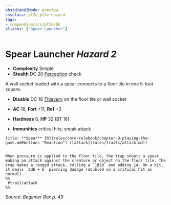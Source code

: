 ```yaml
---
obsidianUIMode: preview
cssclass: pf2e,pf2e-hazard
tags:
- compendium/src/pf2e/bb
aliases: ["Spear Launcher"]
---
```

# Spear Launcher *Hazard 2*  

- **Complexity** Simple
- **Stealth** DC 20 [Perception](compendium/skills.md#Perception) check  

A wall socket loaded with a spear connects to a floor tile in one 5-foot square.

- **Disable** DC 18 [Thievery](compendium/skills.md#Thievery) on the floor tile or wall socket  

- **AC** 18, **Fort** +11, **Ref** +3
- **Hardness** 8, **HP** 32 (BT 16)
- **Immunities** critical hits; sneak attack

```ad-embed-ability
title: **Spear** [R](rules/core-rulebook/chapter-9-playing-the-game.md#Actions "Reaction") ([attack](rules/traits/attack.md))


When pressure is applied to the floor tile, the trap shoots a spear, making an attack against the creature or object on the floor tile. The trap makes a ranged attack, rolling a `1d20` and adding 14. On a hit, it deals `2d6 + 6` piercing damage (doubled on a critical hit as normal).  
%%
 #trait/attack 
%%
```

*Source: Beginner Box p. 49*